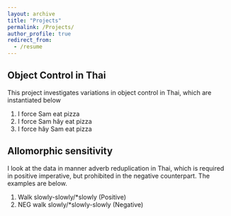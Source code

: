 ```yaml
---
layout: archive
title: "Projects"
permalink: /Projects/
author_profile: true
redirect_from:
  - /resume
---
```


## Object Control in Thai
This project investigates variations in object control in Thai, which are instantiated below
  1. I force Sam eat pizza
  2. I force Sam hây eat pizza
  3. I force hây Sam eat pizza


## Allomorphic sensitivity
I look at the data in manner adverb reduplication in Thai, which is required in positive imperative, but prohibited in the negative counterpart. The examples are below. 
  1. Walk slowly-slowly/*slowly     (Positive)
  2. NEG walk slowly/*slowly-slowly (Negative) 
